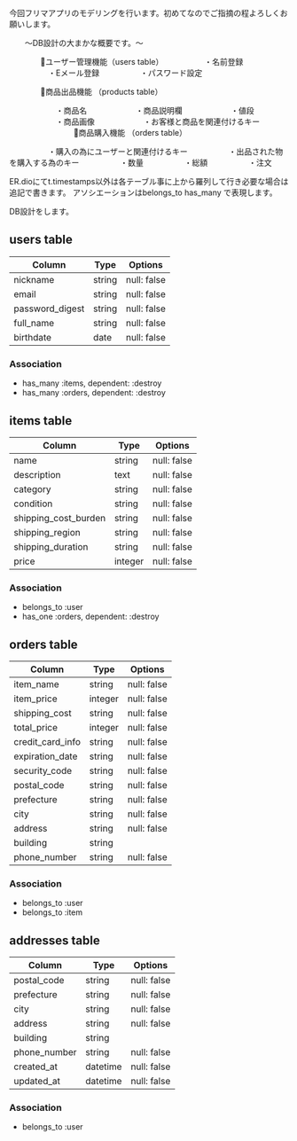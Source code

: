 今回フリマアプリのモデリングを行います。初めてなのでご指摘の程よろしくお願いします。

　　〜DB設計の大まかな概要です。〜

　　　　🔸ユーザー管理機能（users table）
　　　　　・名前登録
　　　　　・Eメール登録
　　　　　・パスワード設定

　　　　🔸商品出品機能 （products table）

　　　　　　・商品名
　　　　　　・商品説明欄
　　　　　　・値段
　　　　　　・商品画像
　　　　　　・お客様と商品を関連付けるキー
　　　　
　　　　🔸商品購入機能 （orders table）

　　　　　・購入の為にユーザーと関連付けるキー
　　　　　・出品された物を購入する為のキー
　　　　　・数量
　　　　　・総額
　　　　　・注文

ER.dioにてt.timestamps以外は各テーブル事に上から羅列して行き必要な場合は追記で書きます。
アソシエーションはbelongs_to has_many で表現します。

DB設計をします。

## users table

| Column          | Type    | Options               |
| --------------- | ------- | --------------------- |
| nickname        | string  | null: false           |
| email           | string  | null: false           |
| password_digest | string  | null: false           |
| full_name       | string  | null: false           |
| birthdate       | date    | null: false           |

### Association

- has_many :items, dependent: :destroy 
- has_many :orders, dependent: :destroy    

## items table

| Column               | Type    | Options               |
| -------------------- | ------- | --------------------- |
| name                 | string  | null: false           |
| description          | text    | null: false           |
| category             | string  | null: false           |
| condition            | string  | null: false           |
| shipping_cost_burden | string  | null: false           |
| shipping_region      | string  | null: false           |
| shipping_duration    | string  | null: false           |
| price                | integer | null: false           |


### Association

- belongs_to :user 
- has_one :orders, dependent: :destroy 

## orders table

| Column          | Type    | Options               |
| --------------- | ------- | --------------------- |
| item_name       | string  | null: false           |
| item_price      | integer | null: false           |
| shipping_cost   | string  | null: false           |
| total_price     | integer | null: false           |
| credit_card_info| string  | null: false           |
| expiration_date | string  | null: false           |
| security_code   | string  | null: false           |
| postal_code     | string  | null: false           |
| prefecture      | string  | null: false           |
| city            | string  | null: false           |
| address         | string  | null: false           |
| building        | string  |                       |
| phone_number    | string  | null: false           |

### Association

- belongs_to :user    
- belongs_to :item

## addresses table


| Column       | Type    | Options               |
| ------------ | ------- | --------------------- |
| postal_code  | string  | null: false           |
| prefecture   | string  | null: false           |
| city         | string  | null: false           |
| address      | string  | null: false           |
| building     | string  |                       |
| phone_number | string  | null: false           |
| created_at   | datetime| null: false           |
| updated_at   | datetime| null: false           |

### Association
- belongs_to :user    








